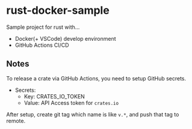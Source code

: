 # rust-docker-sample

Sample project for rust with...

- Docker(+ VSCode) develop environment
- GitHub Actions CI/CD

## Notes

To release a crate via GitHub Actions, you need to setup GitHub secrets.

- Secrets:
  - Key: CRATES_IO_TOKEN
  - Value: API Access token for `crates.io`

After setup, create git tag which name is like `v.*`, and push that tag to remote.
